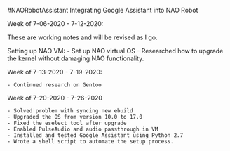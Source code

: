 #NAORobotAssistant
Integrating Google Assistant into NAO Robot

Week of 7-06-2020 - 7-12-2020:

These are working notes and will be revised as I go.

Setting up NAO VM:
    - Set up NAO virtual OS
    - Researched how to upgrade the kernel without damaging NAO functionality.

Week of 7-13-2020 - 7-19-2020:

    - Continued research on Gentoo 

Week of 7-20-2020 - 7-26-2020

    - Solved problem with syncing new ebuild 
    - Upgraded the OS from version 10.0 to 17.0
    - Fixed the eselect tool after upgrade
    - Enabled PulseAudio and audio passthrough in VM
    - Installed and tested Google Assistant using Python 2.7
    - Wrote a shell script to automate the setup process.
